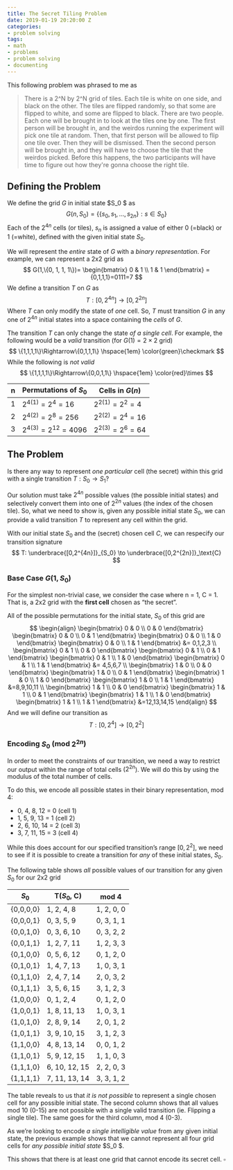 ```yaml
---
title: The Secret Tiling Problem
date: 2019-01-19 20:20:00 Z
categories:
- problem solving
tags:
- math
- problems
- problem solving
- documenting
---
```


This following problem was phrased to me as

> There is a 2^N by 2^N grid of tiles. Each tile is white on one side, and black on the other. The tiles are flipped randomly, so that some are flipped to white, and some are flipped to black.
> There are two people. Each one will be brought in to look at the tiles one by one.
> The first person will be brought in, and the weirdos running the experiment will pick one tile at random.
> Then, that first person will be allowed to flip one tile over.
> Then they will be dismissed.
> Then the second person will be brought in, and they will have to choose the tile that the weirdos picked.
> Before this happens, the two participants will have time to figure out how they're gonna choose the right tile.

## Defining the Problem

We define the grid $G$ in initial state $S_0 $ as
$$
G(n, S_0)=\{\{s_0,s_1,\dots,s_{2n} \}:s\in S_0\}
$$
Each of the $2^{4n}$ cells (or tiles), $s_n$ is assigned a value of either 0 (=black) or 1 (=white), defined with the given initial state $S_0$.

We will represent the _entire_ state of $G$ with a _binary representation_. For example, we can represent a 2x2 grid as
$$
G(1,\{0, 1, 1, 1\})=
\begin{bmatrix}
0 & 1 \\
1 & 1
\end{bmatrix}
= {0,1,1,1}=0111=7
$$
We define a transition $T$ on $G$ as
$$
T:[0,2^{4n}]\to[0,2^{2n}]
$$
Where $T$ can only modify the state of _one_ cell. So, $T$ must transition $G$ in any one of $2^{4n}$ initial states into a space containing the _cells_ of $G$.

The transition $T$ can only change the state _of a single cell_. For example, the following would be a _valid_ transition (for $G(1)=2\times2$ grid)
$$
\{1,1,1,1\}\Rightarrow\{0,1,1,1\} \hspace{1em} \color{green}\checkmark
$$
While the following is _not valid_
$$
\{1,1,1,1\}\Rightarrow\{0,0,1,1\} \hspace{1em} \color{red}\times
$$

| n    | Permutations of $S_0$  | Cells in $G(n)$   |
| ---- | ---------------------- | ----------------- |
| 1    | $2^{4(1)}=2^4=16$      | $2^{2(1)}=2^2=4$  |
| 2    | $2^{4(2)}=2^8=256$     | $2^{2(2)}=2^4=16$ |
| 3    | $2^{4(3)}=2^{12}=4096$ | $2^{2(3)}=2^6=64$ |

## The Problem

Is there any way to represent _one particular_ cell (the secret) within this grid with a single transition $T:S_0\to S_1$? 

Our solution must take $2^{4n}$ possible values (the possible initial states) and selectively convert them into one of $2^{2n}$ values (the index of the chosen tile). So, what we need to show is, given any possible initial state $S_0$, we can provide a valid transition $T$ to represent any cell within the grid.

With our initial state $S_0$ and the (secret) chosen cell $C$, we can respecify our transition signature
$$
T:
\underbrace{[0,2^{4n}]}_{S_0}
\to
\underbrace{[0,2^{2n}]}_\text{C}
$$

### Base Case $G(1, S_0)$

For the simplest non-trivial case, we consider the case where n = 1, C = 1. That is, a 2x2 grid with the **first cell** chosen as “the secret”.

All of the possible permutations for the initial state, $S_0$ of this grid are
$$
\begin{align}
\begin{bmatrix}
0 & 0 \\ 0 & 0
\end{bmatrix}
\begin{bmatrix}
0 & 0 \\ 0 & 1
\end{bmatrix}
\begin{bmatrix}
0 & 0 \\ 1 & 0
\end{bmatrix}
\begin{bmatrix}
0 & 0 \\ 1 & 1
\end{bmatrix}
&= 0,1,2,3
\\
\begin{bmatrix}
0 & 1 \\ 0 & 0
\end{bmatrix}
\begin{bmatrix}
0 & 1 \\ 0 & 1
\end{bmatrix}
\begin{bmatrix}
0 & 1 \\ 1 & 0
\end{bmatrix}
\begin{bmatrix}
0 & 1 \\ 1 & 1
\end{bmatrix}
&= 4,5,6,7
\\
\begin{bmatrix}
1 & 0 \\ 0 & 0
\end{bmatrix}
\begin{bmatrix}
1 & 0 \\ 0 & 1
\end{bmatrix}
\begin{bmatrix}
1 & 0 \\ 1 & 0
\end{bmatrix}
\begin{bmatrix}
1 & 0 \\ 1 & 1
\end{bmatrix}
&=8,9,10,11
\\
\begin{bmatrix}
1 & 1 \\ 0 & 0
\end{bmatrix}
\begin{bmatrix}
1 & 1 \\ 0 & 1
\end{bmatrix}
\begin{bmatrix}
1 & 1 \\ 1 & 0
\end{bmatrix}
\begin{bmatrix}
1 & 1 \\ 1 & 1
\end{bmatrix}
&=12,13,14,15
\end{align}
$$
And we will define our transition as
$$
T:[0,2^{4}]\to [0, 2^{2}]
$$

### Encoding $S_0$ (mod $2^{2n}$)

In order to meet the constraints of our transition, we need a way to restrict our output within the range of total cells ($2^{2n}$). We will do this by using the modulus of the total number of cells.

To do this, we encode all possible states in their binary representation, mod 4:

- 0, 4, 8, 12 = 0 (cell 1)
- 1, 5, 9, 13 = 1 (cell 2)
- 2, 6, 10, 14 = 2 (cell 3)
- 3, 7, 11, 15 = 3 (cell 4)

While this does account for our specified transition’s range $[0,2^2]$, we need to see if it is possible to create a transition for _any_ of these initial states, $S_0$.

The following table shows _all_ possible values of our transition for any given $S_0$ for our 2x2 grid

| $S_0$     | T($S_0$, C)   | mod 4      |
| --------- | ------------- | ---------- |
| {0,0,0,0} | 1, 2, 4, 8    | 1, 2, 0, 0 |
| {0,0,0,1} | 0, 3, 5, 9    | 0, 3, 1, 1 |
| {0,0,1,0} | 0, 3, 6, 10   | 0, 3, 2, 2 |
| {0,0,1,1} | 1, 2, 7, 11   | 1, 2, 3, 3 |
| {0,1,0,0} | 0, 5, 6, 12   | 0, 1, 2, 0 |
| {0,1,0,1} | 1, 4, 7, 13   | 1, 0, 3, 1 |
| {0,1,1,0} | 2, 4, 7, 14   | 2, 0, 3, 2 |
| {0,1,1,1} | 3, 5, 6, 15   | 3, 1, 2, 3 |
| {1,0,0,0} | 0, 1, 2, 4    | 0, 1, 2, 0 |
| {1,0,0,1} | 1, 8, 11, 13  | 1, 0, 3, 1 |
| {1,0,1,0} | 2, 8, 9, 14   | 2, 0, 1, 2 |
| {1,0,1,1} | 3, 9, 10, 15  | 3, 1, 2, 3 |
| {1,1,0,0} | 4, 8, 13, 14  | 0, 0, 1, 2 |
| {1,1,0,1} | 5, 9, 12, 15  | 1, 1, 0, 3 |
| {1,1,1,0} | 6, 10, 12, 15 | 2, 2, 0, 3 |
| {1,1,1,1} | 7, 11, 13, 14 | 3, 3, 1, 2 |

The table reveals to us that _it is not possible_ to represent a single chosen cell for any possible initial state. The second column shows that all values mod 10 (0-15) are not possible with a single valid transition (ie. Flipping a single tile). The same goes for the third column, mod 4 (0-3).

As we’re looking to encode _a single intelligible value_ from any given initial state, the previous example shows that we cannot represent all four grid cells for _any possible initial state_ $S_0 $. 

This shows that there is at least one grid that cannot encode its secret cell. $\square$